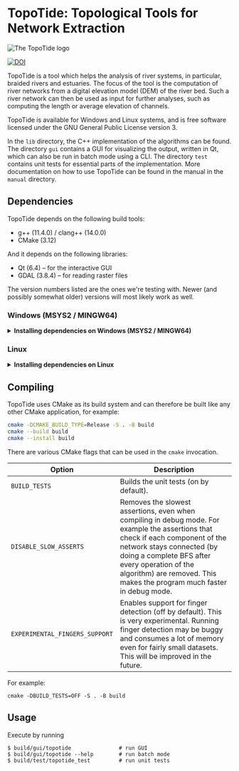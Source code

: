 TopoTide: Topological Tools for Network Extraction
=======================================================

![The TopoTide logo](https://github.com/user-attachments/assets/cc91b284-6fbd-4738-bae2-4e5e02057930)

[![DOI](https://zenodo.org/badge/204456296.svg)](https://zenodo.org/badge/latestdoi/204456296)

TopoTide is a tool which helps the analysis of river systems, in particular, braided rivers and estuaries. The focus of the tool is the computation of river networks from a digital elevation model (DEM) of the river bed. Such a river network can then be used as input for further analyses, such as computing the length or average elevation of channels.

TopoTide is available for Windows and Linux systems, and is free software licensed under the GNU General Public License version 3.

In the `lib` directory, the C++ implementation of the algorithms can be found. The directory `gui` contains a GUI for visualizing the output, written in Qt, which can also be run in batch mode using a CLI. The directory `test` contains unit tests for essential parts of the implementation. More documentation on how to use TopoTide can be found in the manual in the `manual` directory.


## Dependencies

TopoTide depends on the following build tools:

* g++ (11.4.0) / clang++ (14.0.0)
* CMake (3.12)

And it depends on the following libraries:

* Qt (6.4) – for the interactive GUI
* GDAL (3.8.4) – for reading raster files

The version numbers listed are the ones we're testing with. Newer (and possibly somewhat older) versions will most likely work as well.


### Windows (MSYS2 / MINGW64)

<details>
  <summary><b>Installing dependencies on Windows (MSYS2 / MINGW64)</b></summary>

In case your machine does not have MSYS2 installed yet, you can download it from [here](https://www.msys2.org/). Then install the dependencies from the repository:

```sh
pacman -S base-devel mingw-w64-x86_64-toolchain mingw-w64-x86_64-cmake mingw-w64-x86_64-ninja
pacman -S mingw-w64-x86_64-qt6
```
</details>


### Linux

<details>
  <summary><b>Installing dependencies on Linux</b></summary>

On Ubuntu, install the dependencies from the repository:

```sh
sudo apt install build-essential cmake
sudo apt install qt6-base-dev
sudo apt install libgdal-dev
```
</details>


## Compiling

TopoTide uses CMake as its build system and can therefore be built like any other CMake application, for example:

```sh
cmake -DCMAKE_BUILD_TYPE=Release -S . -B build
cmake --build build
cmake --install build
```

There are various CMake flags that can be used in the `cmake` invocation.

| Option     | Description    |
| ---------- | -------------- |
| `BUILD_TESTS` | Builds the unit tests (on by default). |
| `DISABLE_SLOW_ASSERTS` | Removes the slowest assertions, even when compiling in debug mode. For example the assertions that check if each component of the network stays connected (by doing a complete BFS after every operation of the algorithm) are removed. This makes the program much faster in debug mode. |
| `EXPERIMENTAL_FINGERS_SUPPORT` | Enables support for finger detection (off by default). This is very experimental. Running finger detection may be buggy and consumes a lot of memory even for fairly small datasets. This will be improved in the future. |

For example:

```shell
cmake -DBUILD_TESTS=OFF -S . -B build
```

Usage
-----
Execute by running

```shell
$ build/gui/topotide               # run GUI
$ build/gui/topotide --help        # run batch mode
$ build/test/topotide_test         # run unit tests
```
